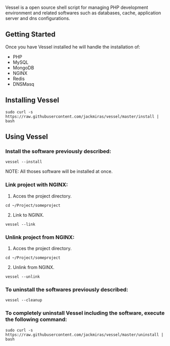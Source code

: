Vessel is a open source shell script for managing PHP development environment and related softwares such as databases, cache, application server and dns configurations.

## Getting Started

Once you have Vessel installed he will handle the installation of:
- PHP
- MySQL
- MongoDB
- NGINX
- Redis
- DNSMasq

## Installing Vessel

```
sudo curl -s https://raw.githubusercontent.com/jackmiras/vessel/master/install | bash
```

## Using Vessel

### Install the software previously described:

```
vessel --install
```

NOTE: All thoses software will be installed at once.

### Link project with NGINX:

1. Acces the project directory.

```
cd ~/Project/someproject
```

2. Link to NGINX.

```
vessel --link
```

### Unlink project from NGINX:

1. Acces the project directory.

```
cd ~/Project/someproject
```

2. Unlink from NGINX.

```
vessel --unlink
```

### To uninstall the softwares previously described:

```
vessel --cleanup
```

### To completely uninstall Vessel including the software, execute the following command:

```
sudo curl -s https://raw.githubusercontent.com/jackmiras/vessel/master/uninstall | bash
```
